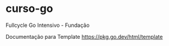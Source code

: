 # curso-go
Fullcycle Go Intensivo - Fundação

Documentação para Template
https://pkg.go.dev/html/template
